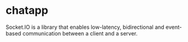 # chatapp
 
Socket.IO is a library that enables low-latency, bidirectional and event-based communication between a client and a server.

